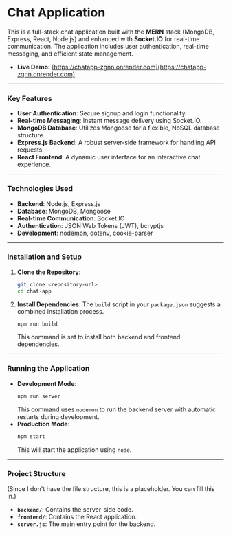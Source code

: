 # Chat Application

This is a full-stack chat application built with the **MERN** stack (MongoDB, Express, React, Node.js) and enhanced with **Socket.IO** for real-time communication. The application includes user authentication, real-time messaging, and efficient state management.

- **Live Demo:** [https://chatapp-zgnn.onrender.com](https://chatapp-zgnn.onrender.com)

---

### Key Features

- **User Authentication**: Secure signup and login functionality.
- **Real-time Messaging**: Instant message delivery using Socket.IO.
- **MongoDB Database**: Utilizes Mongoose for a flexible, NoSQL database structure.
- **Express.js Backend**: A robust server-side framework for handling API requests.
- **React Frontend**: A dynamic user interface for an interactive chat experience.

---

### Technologies Used

- **Backend**: Node.js, Express.js
- **Database**: MongoDB, Mongoose
- **Real-time Communication**: Socket.IO
- **Authentication**: JSON Web Tokens (JWT), bcryptjs
- **Development**: nodemon, dotenv, cookie-parser

---

### Installation and Setup

1.  **Clone the Repository**:
    ```bash
    git clone <repository-url>
    cd chat-app
    ```
2.  **Install Dependencies**:
    The `build` script in your `package.json` suggests a combined installation process.
    ```bash
    npm run build
    ```
    This command is set to install both backend and frontend dependencies.

---

### Running the Application

- **Development Mode**:
    ```bash
    npm run server
    ```
    This command uses `nodemon` to run the backend server with automatic restarts during development.
- **Production Mode**:
    ```bash
    npm start
    ```
    This will start the application using `node`.

---

### Project Structure

(Since I don't have the file structure, this is a placeholder. You can fill this in.)
- **`backend/`**: Contains the server-side code.
- **`frontend/`**: Contains the React application.
- **`server.js`**: The main entry point for the backend.
